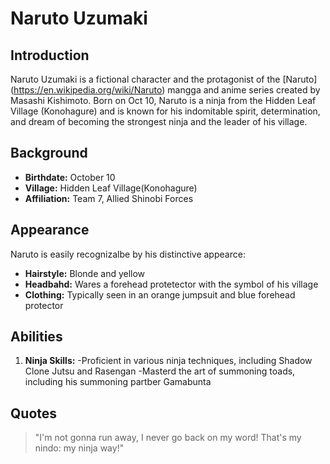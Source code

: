 # Naruto Uzumaki 
## Introduction
Naruto Uzumaki is a fictional character and the protagonist of the [Naruto] (https://en.wikipedia.org/wiki/Naruto) mangga and anime series created by Masashi Kishimoto. Born on Oct 10, Naruto is a ninja from the Hidden Leaf Village (Konohagure) and is known for his indomitable spirit, determination, and dream of becoming the strongest ninja and the leader of his village.

## Background 
- **Birthdate:** October 10
- **Village:** Hidden Leaf Village(Konohagure)
- **Affiliation:** Team 7, Allied Shinobi Forces 

## Appearance 
Naruto is easily recognizalbe by his distinctive appearce:
- **Hairstyle:** Blonde and yellow
- **Headbahd:** Wares a forehead protetector with the symbol of his village
- **Clothing:** Typically seen in an orange jumpsuit and blue forehead protector

## Abilities
1. **Ninja Skills:**
   -Proficient in various ninja techniques, including Shadow Clone Jutsu and Rasengan
   -Masterd the art of summoning toads, including his summoning partber Gamabunta

## Quotes
> "I'm not gonna run away, I never go back on my word! That's my nindo: my ninja way!"
